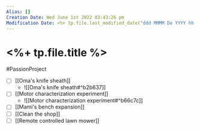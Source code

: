 ```yaml
---
Alias: []
Creation Date: Wed June 1st 2022 03:43:26 pm 
Modification Date: <%+ tp.file.last_modified_date("ddd MMMM Do YYYY hh:mm:ss a") %>
---
```

# <%+ tp.file.title %>
#PassionProject

- [ ] [[Oma's knife sheath]]
	- ![[Oma's knife sheath#^b2b637]]
- [ ] [[Motor characterization experiment]]
	- ![[Motor characterization experiment#^b66c7c]]
- [ ] [[Mami's bench expansion]]
- [ ] [[Clean the shop]]
- [ ] [[Remote controlled lawn mower]]